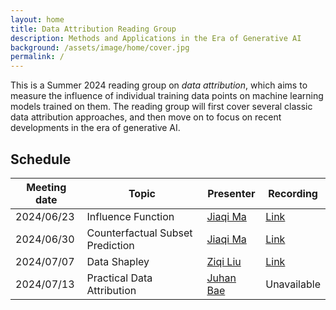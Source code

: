 ```yaml
---
layout: home
title: Data Attribution Reading Group
description: Methods and Applications in the Era of Generative AI
background: /assets/image/home/cover.jpg
permalink: /
---
```


This is a Summer 2024 reading group on *data attribution*, which aims to measure the influence of individual training data points on machine learning models trained on them. The reading group will first cover several classic data attribution approaches, and then move on to focus on recent developments in the era of generative AI.

<!-- Below are recordings of our two most recent presentations. For more, please visit the [Recording Page](./recording). -->

## Schedule

| Meeting date | Topic                            | Presenter                                                                                | Recording              |
| ------------ | -------------------------------- | ---------------------------------------------------------------------------------------- | ---------------------- |
| 2024/06/23   | Influence Function               | [Jiaqi Ma](https://jiaqima.github.io/)                                                   | [Link](./blog/2024/1/) |
| 2024/06/30   | Counterfactual Subset Prediction | [Jiaqi Ma](https://jiaqima.github.io/)                                                   | [Link](./blog/2024/2/) |
| 2024/07/07   | Data Shapley                     | [Ziqi Liu](https://www.cmu.edu/dietrich/statistics-datascience/people/phd/ziqi-liu.html) | [Link](./blog/2024/3/) |
| 2024/07/13   | Practical Data Attribution       | [Juhan Bae](https://www.juhanbae.com/)                                                   | Unavailable            |
